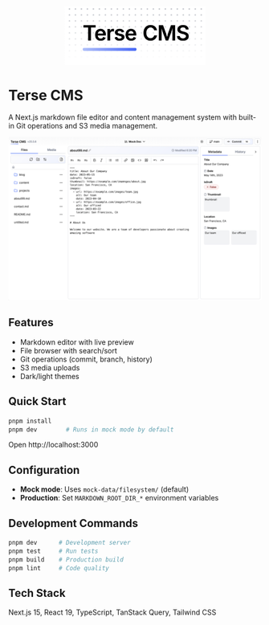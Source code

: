 <p align="center">
<img src="./logo.png?raw=true" alt="Terse CMS logo" style="width:280px;margin:0 auto;">
</p>

# Terse CMS

A Next.js markdown file editor and content management system with built-in Git operations and S3 media management.

![Screenshot of Terse CMS UI](/screenshot.png?raw=true)

## Features

- Markdown editor with live preview
- File browser with search/sort
- Git operations (commit, branch, history)
- S3 media uploads
- Dark/light themes

## Quick Start

```bash
pnpm install
pnpm dev        # Runs in mock mode by default
```

Open http://localhost:3000

## Configuration

- **Mock mode**: Uses `mock-data/filesystem/` (default)
- **Production**: Set `MARKDOWN_ROOT_DIR_*` environment variables

## Development Commands

```bash
pnpm dev      # Development server
pnpm test     # Run tests
pnpm build    # Production build
pnpm lint     # Code quality
```

## Tech Stack

Next.js 15, React 19, TypeScript, TanStack Query, Tailwind CSS
